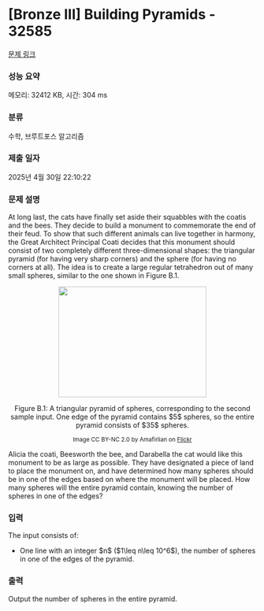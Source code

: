 # [Bronze III] Building Pyramids - 32585 

[문제 링크](https://www.acmicpc.net/problem/32585) 

### 성능 요약

메모리: 32412 KB, 시간: 304 ms

### 분류

수학, 브루트포스 알고리즘

### 제출 일자

2025년 4월 30일 22:10:22

### 문제 설명

<p>At long last, the cats have finally set aside their squabbles with the coatis and the bees. They decide to build a monument to commemorate the end of their feud. To show that such different animals can live together in harmony, the Great Architect Principal Coati decides that this monument should consist of two completely different three-dimensional shapes: the triangular pyramid (for having very sharp corners) and the sphere (for having no corners at all). The idea is to create a large regular tetrahedron out of many small spheres, similar to the one shown in Figure B.1.</p>

<p style="text-align: center;"><img alt="" src="" style="width: 300px; height: 225px;"></p>

<p style="text-align: center;">Figure B.1: A triangular pyramid of spheres, corresponding to the second sample input. One edge of the pyramid contains $5$ spheres, so the entire pyramid consists of $35$ spheres.</p>

<p style="text-align: center;"><small>Image CC BY-NC 2.0 by Amafirlian on <a href="https://www.flickr.com/photos/amafirlian/355893316">Flickr</a></small></p>

<p>Alicia the coati, Beesworth the bee, and Darabella the cat would like this monument to be as large as possible. They have designated a piece of land to place the monument on, and have determined how many spheres should be in one of the edges based on where the monument will be placed. How many spheres will the entire pyramid contain, knowing the number of spheres in one of the edges?</p>

### 입력 

 <p>The input consists of:</p>

<ul>
	<li>One line with an integer $n$ ($1\leq n\leq 10^6$), the number of spheres in one of the edges of the pyramid.</li>
</ul>

### 출력 

 <p>Output the number of spheres in the entire pyramid.</p>

